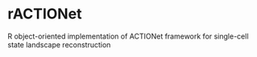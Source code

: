 # rACTIONet
R object-oriented implementation of ACTIONet framework for single-cell state landscape reconstruction
